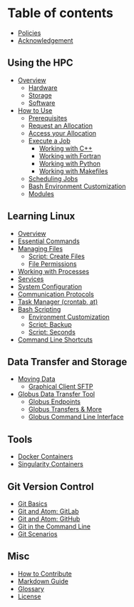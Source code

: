 # Table of contents

<!-- ## About HPC@CofC -->
<!--  * [Introduction](README.md)
* [Support](support.md) -->
* [Policies](policies.md)
* [Acknowledgement](acknowledge.md)

## Using the HPC

* [Overview](using-the-hpc/overview/README.md)
  * [Hardware](using-the-hpc/overview/hardware.md)
  * [Storage](using-the-hpc/overview/storage.md)
  * [Software](using-the-hpc/overview/software.md)
* [How to Use](using-the-hpc/how-to-use/README.md)
  * [Prerequisites](using-the-hpc/how-to-use/prerequisites.md)
  * [Request an Allocation](using-the-hpc/how-to-use/request-access.md)
  * [Access your Allocation](using-the-hpc/how-to-use/access-your-allocation.md)
  * [Execute a Job](using-the-hpc/how-to-use/execute-a-job/README.md)
    * [Working with C++](using-the-hpc/how-to-use/execute-a-job/cpp.md)
    * [Working with Fortran](using-the-hpc/how-to-use/execute-a-job/fortran.md)
    * [Working with Python](using-the-hpc/how-to-use/execute-a-job/python.md)
    * [Working with Makefiles](using-the-hpc/how-to-use/execute-a-job/makefile.md)
  * [Scheduling Jobs](using-the-hpc/how-to-use/scheduling-jobs.md)
  * [Bash Environment Customization](using-the-hpc/how-to-use/bash-env.md)
  * [Modules](using-the-hpc/how-to-use/modules/README.md)
<!--    * [CVMFS Modules](using-the-hpc/how-to-use/modules/cvmfs-modules.md) -->
<!--  * [Compilers](using-the-hpc/how-to-use/compilers.md) -->
<!--  * [Workflows](using-the-hpc/how-to-use/workflows/README.md) -->
<!--    * [Crystal Workflow](using-the-hpc/how-to-use/workflows/crystal-workflow.md) -->

## Learning Linux

* [Overview](learning-linux/linux-intro.md)
* [Essential Commands](learning-linux/essential-commands/README.md)
* [Managing Files](learning-linux/managing-files/README.md)
    * [Script: Create Files](learning-linux/managing-files/loop_for1.md)
    * [File Permissions](learning-linux/managing-files/file-permissions.md)
* [Working with Processes](learning-linux/processes.md)
* [Services](learning-linux/services.md)
* [System Configuration](learning-linux/system-config.md)
* [Communication Protocols](learning-linux/protocols.md)
* [Task Manager \(crontab, at\)](learning-linux/scheduling-cron.md)
* [Bash Scripting](learning-linux/bash-scripting/README.md)
  * [Environment Customization](learning-linux/bash-scripting/environment.md)
  * [Script: Backup](learning-linux/bash-scripting/backup.md)
  * [Script: Seconds](learning-linux/bash-scripting/seconds.md)
* [Command Line Shortcuts](learning-linux/shortcuts.md)


## Data Transfer and Storage

* [Moving Data](data-transfer-and-storage/moving-data/README.md)
  * [Graphical Client SFTP](data-transfer-and-storage/moving-data/graphical-sftp.md)
* [Globus Data Transfer Tool](data-transfer-and-storage/globus-overview/README.md)
  * [Globus Endpoints](data-transfer-and-storage/globus-overview/globus-endpoints.md)
  * [Globus Transfers & More](data-transfer-and-storage/globus-overview/globus-transfer.md)
  * [Globus Command Line Interface](data-transfer-and-storage/globus-overview/globus-command-line-interface.md)

## Tools

* [Docker Containers](tools/docker.md)
* [Singularity Containers](tools/singularity.md)

## Git Version Control

* [Git Basics](git-version-control/git-basics.md)
* [Git and Atom: GitLab](git-version-control/git-workflow-gitlab.md)
* [Git and Atom: GitHub](git-version-control/git-workflow-github.md)
* [Git in the Command Line](git-version-control/git-command-line.md)
* [Git Scenarios](git-version-control/git-scenarios.md)

## Misc
- [How to Contribute](contributing/contributing.md)
- [Markdown Guide](contributing/markdown-guide.md)
- [Glossary](glossary.md)
- [License](license.md)
